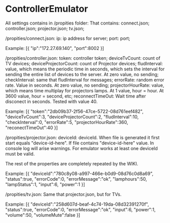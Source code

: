 # ControllerEmulator

All settings contains in /propities folder:
That contains:
  connect.json;
  controller.json;
  projector.json;
  tv.json;

/propities/connect.json:
  ip: ip address for server;
  port: port;
  
  Example: 
    [{
    "ip":"172.27.69.140",
    "port":8002
    }]
  
/propities/controller.json:
  token: controller token;
  deviceTvCount: count of TV devices;
  deviceProjectorCount: count of Projector devices;
  fludInterval: value, which means the periodic time in seconds, 
                which sets the interval for sending the entire list of devices to the server. 
                Аt zero value, no sending;
  checkInterval: same that fludInterval for <check status> messages;
  errorRate: random error rate. Value in seconds. At zero value, no sending;
  projectorHourRate: value, which means time multiplay for projectors lamps. 
                     At 1 value, hour = hour. At 3600 value, hour = second, etc;
  reconnectTimeOut: Wait time after disconect in seconds. Tested with value 40.
  
  Example: 
    [{
    "token":"2db09b37-2f56-47ce-5722-08d761eef482",
    "deviceTvCount":3,
    "deviceProjectorCount":2,
    "fludInterval":10,
    "checkInterval":0,
    "errorRate":5,
    "projectorHourRate":360,
    "reconectTimeOut":40
    }]
    
/propities/projector.json:
  deviceId: deviceId. When file is generated it first start equals "device-id-here".
            If file contains "device-id-here" value. In console log will arise warnings.
            For emulator works at least one deviceId must be valid.
  
  The rest of the properties are completely repeated by the WIKI.
  
  Example:
    [{
    "deviceId":"780c8y08-a997-466e-b0d9-08d76c0d8a69",
    "status":true,
    "errorCode":0,
    "errorMessage":"ok",
    "lamphours":50,
    "lampStatus":1,
    "input":6,
    "power":1
    }]
    
/propities/tv.json:
  Same that projector.json, but for TVs.
  
  Example:
    [{
    "deviceId":"258d607d-beaf-4c74-19da-08d32391270f",
    "status":true,
    "errorCode":0,
    "errorMessage":"ok",
    "input":6,
    "power":1,
    "volume":50,
    "volumeMute":false
    }]

